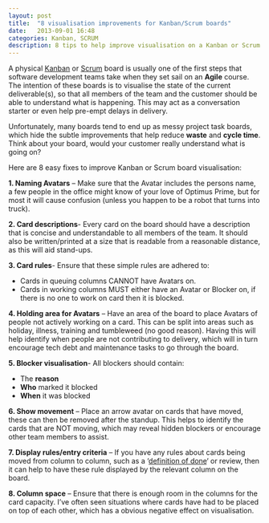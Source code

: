 ```yaml
---
layout: post
title:  "8 visualisation improvements for Kanban/Scrum boards"
date:   2013-09-01 16:48
categories: Kanban, SCRUM
description: 8 tips to help improve visualisation on a Kanban or Scrum board.
---
```


A physical [Kanban](https://en.wikipedia.org/wiki/Kanban_(development)) or [Scrum](https://en.wikipedia.org/wiki/Scrum_(software_development)) board is usually one of the first steps that software development teams take when they set sail on an **Agile** course. The intention of these boards is to visualise the state of the current deliverable(s), so that all members of the team and the customer should be able to understand what is happening. This may act as a conversation starter or even help pre-empt delays in delivery.

Unfortunately, many boards tend to end up as messy project task boards, which hide the subtle improvements that help reduce **waste** and **cycle time**. Think about your board, would your customer really understand what is going on?

Here are 8 easy fixes to improve Kanban or Scrum board visualisation:

**1. Naming Avatars** – Make sure that the Avatar includes the persons name, a few people in the office might know of your love of Optimus Prime, but for most it will cause confusion (unless you happen to be a robot that turns into truck).

**2. Card descriptions**- Every card on the board should have a description that is concise and understandable to all members of the team. It should also be written/printed at a size that is readable from a reasonable distance, as this will aid stand-ups.

**3. Card rules**- Ensure that these simple rules are adhered to:

* Cards in queuing columns CANNOT have Avatars on.
* Cards in working columns MUST either have an Avatar or Blocker on, if there is no one to work on card then it is blocked.

**4. Holding area for Avatars** – Have an area of the board to place Avatars of people not actively working on a card. This can be split into areas such as holiday, illness, training and tumbleweed (no good reason). Having this will help identify when people are not contributing to delivery, which will in turn encourage tech debt and maintenance tasks to go through the board.

**5. Blocker visualisation**- All blockers should contain:

* The **reason**
* **Who** marked it blocked
* **When** it was blocked

**6. Show movement** – Place an arrow avatar on cards that have moved, these can then be removed after the standup. This helps to identify the cards that are NOT moving, which may reveal hidden blockers or encourage other team members to assist.

**7. Display rules/entry criteria** – If you have any rules about cards being moved from column to column, such as a ‘[definition of done](https://www.scrumalliance.org/community/articles/2008/september/what-is-definition-of-done-(dod))‘ or review, then it can help to have these rule displayed by the relevant column on the board.

**8. Column space** – Ensure that there is enough room in the columns for the card capacity. I’ve often seen situations where cards have had to be placed on top of each other, which has a obvious negative effect on visualisation.
